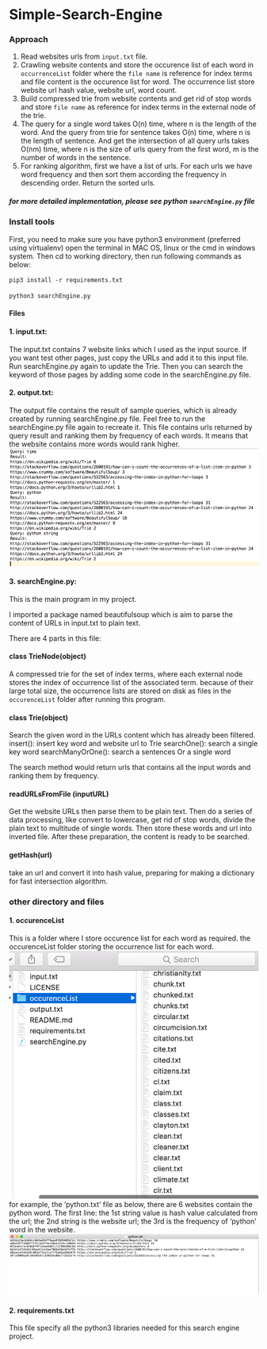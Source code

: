 # Simple-Search-Engine
### Approach
1. Read websites urls from `input.txt` file.
2. Crawling website contents and store the occurence list of each word in `occurrenceList` folder where the `file name` is reference for index terms and file content is the occurence list for word. The occurrence list store website url hash value, website url, word count.
3. Build compressed trie from website contents and get rid of stop words and store `file name` as reference for index terms in the external node of the trie.
4. The query for a single word takes O(n) time, where n is the length of the word. And the query from trie for sentence takes O(n) time, where n is the length of sentence. And get the intersection of all query urls takes O(nm) time, where n is the size of urls query from the first word, m is the number of words in the sentence.
5. For ranking algorithm, first we have a list of urls. For each urls we have word frequency and then sort them according the frequency in descending order. Return the sorted urls.
##### for more detailed implementation, please see python `searchEngine.py` file
### Install tools
First, you need to make sure you have python3 environment (preferred using virtualenv)
open the terminal in MAC OS, linux or the cmd in windows system.
Then cd to working directory, then run following commands as below:
```
pip3 install -r requirements.txt

python3 searchEngine.py
```

#### Files

#### 1. input.txt:
The input.txt contains 7 website links which I used as the input source. If you want test other pages, just copy the URLs and add it to this input file. Run searchEngine.py again to update the Trie. Then you can search the keyword of those pages by adding some code in the searchEngine.py file.

#### 2. output.txt:
The output file contains the result of sample queries, which is already created by running searchEngine.py file. Feel free to run the searchEngine.py file again to recreate it.
This file contains urls returned by query result and ranking them by frequency of each words. It means that the website contains more words would rank higher.
![alt text](https://github.com/HoweZZH/Simple-Search-Engine/blob/master/pictures/output.png? "original picture")

#### 3. searchEngine.py:
This is the main program in my project.

I imported a package named beautifulsoup which is aim to parse the content of URLs in input.txt to plain text.

There are 4 parts in this file:
#### class TrieNode(object)

A compressed trie for the set of index terms, where each external node stores the index of occurrence list of the associated term.
because of their large total size, the occurrence lists are stored on disk as files in the `occurenceList` folder after running this program.

#### class Trie(object)
Search the given word in the URLs content which has already been filtered.
insert(): insert key word and website url to Trie
searchOne(): search a single key word
searchManyOrOne(): search a sentences Or a single word

The search method would return urls that contains all the input words and ranking them by frequency.

#### readURLsFromFile (inputURL)
Get the website URLs then parse them to be plain text. Then do a series of data processing, like convert to lowercase, get rid of stop words, divide the plain text to multitude of single words. Then store these words and url into inverted file. After these preparation, the content is ready to be searched.

#### getHash(url)
take an url and convert it into hash value, preparing for making a dictionary for fast intersection algorithm.

### other directory and files
#### 1. occurenceList
This is a folder where I store occurence list for each word as required.
the occurenceList folder storing the occurrence list for each word.
![alt text](https://github.com/HoweZZH/Simple-Search-Engine/blob/master/pictures/Picture1.png? "original picture")
for example,
the ‘python.txt’ file as below, there are 6 websites contain the python word.
The first line: the 1st string value is hash value calculated from the url; the 2nd string is the website url; the 3rd is the frequency of ‘python’ word in the website.
![alt text](https://github.com/HoweZZH/Simple-Search-Engine/blob/master/pictures/Picture2.png? "original picture")

#### 2. requirements.txt
This file specify all the python3 libraries needed for this search engine project.
